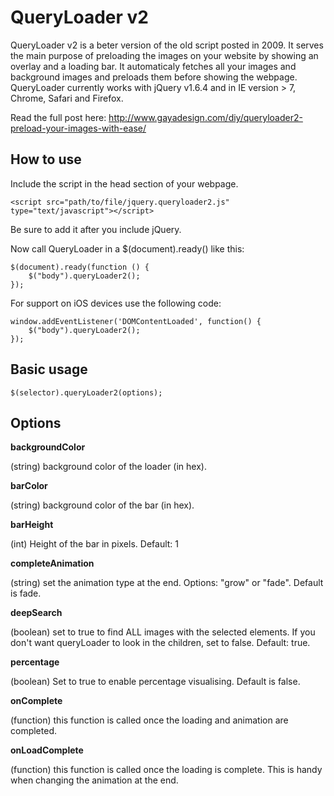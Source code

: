 QueryLoader v2
==============

QueryLoader v2 is a beter version of the old script posted in 2009. It serves the main purpose of preloading the images on your website by showing an overlay and a loading bar. It automaticaly fetches all your images and background images and preloads them before showing the webpage.
QueryLoader currently works with jQuery v1.6.4 and in IE version > 7, Chrome, Safari and Firefox.

Read the full post here: http://www.gayadesign.com/diy/queryloader2-preload-your-images-with-ease/

How to use
----------

Include the script in the head section of your webpage.

	<script src="path/to/file/jquery.queryloader2.js" type="text/javascript"></script>

Be sure to add it after you include jQuery.

Now call QueryLoader in a $(document).ready() like this:

	$(document).ready(function () {
		$("body").queryLoader2();
	});
	
For support on iOS devices use the following code:

	window.addEventListener('DOMContentLoaded', function() {
		$("body").queryLoader2();
	});

Basic usage
-----------

    $(selector).queryLoader2(options);
	
Options
-------

**backgroundColor**

(string) background color of the loader (in hex).
	
**barColor**

(string) background color of the bar (in hex).

**barHeight**

(int) Height of the bar in pixels. Default: 1

**completeAnimation**

(string) set the animation type at the end. Options: "grow" or "fade". Default is fade.

**deepSearch**

(boolean) set to true to find ALL images with the selected elements. If you don't want queryLoader to look in the children, set to false. Default: true.
	
**percentage**

(boolean) Set to true to enable percentage visualising. Default is false.

**onComplete**

(function) this function is called once the loading and animation are completed.

**onLoadComplete**

(function) this function is called once the loading is complete. This is handy when changing the animation at the end.